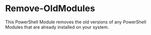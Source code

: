 # Remove-OldModules
This PowerShell Module removes the old versions of any PowerShell Modules that are already installed on your system. 
